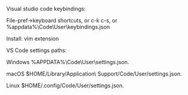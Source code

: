 Visual studio code keybindings:

File-pref->keyboard shortcuts, or c-k c-s, or %appdata%\Code\User\keybindings.json

Install: vim extension

VS Code settings paths:

Windows %APPDATA%\Code\User\settings.json.

macOS $HOME/Library/Application\ Support/Code/User/settings.json.

Linux $HOME/.config/Code/User/settings.json.
